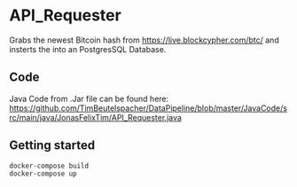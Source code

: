 # API_Requester

Grabs the newest Bitcoin hash from https://live.blockcypher.com/btc/ and insterts the into an PostgresSQL Database.

## Code

Java Code from .Jar file can be found here:
https://github.com/TimBeutelspacher/DataPipeline/blob/master/JavaCode/src/main/java/JonasFelixTim/API_Requester.java

## Getting started

    docker-compose build
    docker-compose up
